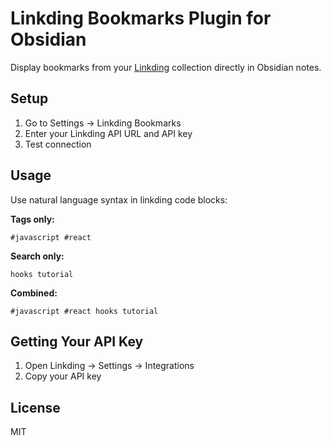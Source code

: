 # Linkding Bookmarks Plugin for Obsidian

Display bookmarks from your [Linkding](https://github.com/sissbruecker/linkding) collection directly in Obsidian notes.

## Setup

1. Go to Settings → Linkding Bookmarks
2. Enter your Linkding API URL and API key
3. Test connection

## Usage

Use natural language syntax in linkding code blocks:

**Tags only:**
```linkding
#javascript #react
```

**Search only:**
```linkding
hooks tutorial
```

**Combined:**
```linkding
#javascript #react hooks tutorial
```

## Getting Your API Key

1. Open Linkding → Settings → Integrations
2. Copy your API key

## License

MIT